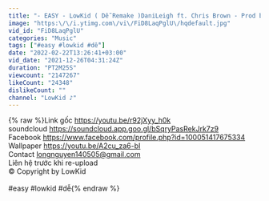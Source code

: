 ```yaml
---
title: "- EASY - LowKid ( Dễ Remake )DaniLeigh ft. Chris Brown - Prod by VITALS & Sony Tran - MCK & tlinh"
image: "https:\/\/i.ytimg.com\/vi\/FiD8LaqPglU\/hqdefault.jpg"
vid_id: "FiD8LaqPglU"
categories: "Music"
tags: ["#easy #lowkid #dễ"]
date: "2022-02-22T13:26:41+03:00"
vid_date: "2021-12-26T04:31:24Z"
duration: "PT2M25S"
viewcount: "2147267"
likeCount: "24348"
dislikeCount: ""
channel: "LowKid ♪"
---
```

{% raw %}Link gốc <a rel="nofollow" target="blank" href="https://youtu.be/r92jXyy_h0k">https://youtu.be/r92jXyy_h0k</a><br />soundcloud <a rel="nofollow" target="blank" href="https://soundcloud.app.goo.gl/bSqryPasRekJrk7z9">https://soundcloud.app.goo.gl/bSqryPasRekJrk7z9</a><br />Facebook <a rel="nofollow" target="blank" href="https://www.facebook.com/profile.php?id=100051417675334">https://www.facebook.com/profile.php?id=100051417675334</a><br />Wallpaper <a rel="nofollow" target="blank" href="https://youtu.be/A2cu_za6-bI">https://youtu.be/A2cu_za6-bI</a><br />Contact longnguyen140505@gmail.com<br />Liên hệ trước khi re-upload<br />© Copyright by LowKid<br /><br />#easy #lowkid #dễ{% endraw %}
